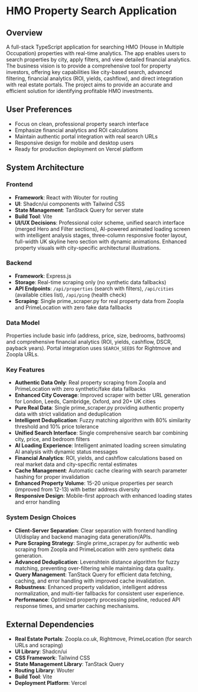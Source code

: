 # HMO Property Search Application

## Overview
A full-stack TypeScript application for searching HMO (House in Multiple Occupation) properties with real-time analytics. The app enables users to search properties by city, apply filters, and view detailed financial analytics. The business vision is to provide a comprehensive tool for property investors, offering key capabilities like city-based search, advanced filtering, financial analytics (ROI, yields, cashflow), and direct integration with real estate portals. The project aims to provide an accurate and efficient solution for identifying profitable HMO investments.

## User Preferences
- Focus on clean, professional property search interface
- Emphasize financial analytics and ROI calculations
- Maintain authentic portal integration with real search URLs
- Responsive design for mobile and desktop users
- Ready for production deployment on Vercel platform

## System Architecture

### Frontend
- **Framework**: React with Wouter for routing
- **UI**: Shadcn/ui components with Tailwind CSS
- **State Management**: TanStack Query for server state
- **Build Tool**: Vite
- **UI/UX Decisions**: Professional color scheme, unified search interface (merged Hero and Filter sections), AI-powered animated loading screen with intelligent analysis stages, three-column responsive footer layout, full-width UK skyline hero section with dynamic animations. Enhanced property visuals with city-specific architectural illustrations.

### Backend
- **Framework**: Express.js
- **Storage**: Real-time scraping only (no synthetic data fallbacks)
- **API Endpoints**: `/api/properties` (search with filters), `/api/cities` (available cities list), `/api/ping` (health check)
- **Scraping**: Single prime_scraper.py for real property data from Zoopla and PrimeLocation with zero fake data fallbacks

### Data Model
Properties include basic info (address, price, size, bedrooms, bathrooms) and comprehensive financial analytics (ROI, yields, cashflow, DSCR, payback years). Portal integration uses `SEARCH_SEEDS` for Rightmove and Zoopla URLs.

### Key Features
- **Authentic Data Only**: Real property scraping from Zoopla and PrimeLocation with zero synthetic/fake data fallbacks
- **Enhanced City Coverage**: Improved scraper with better URL generation for London, Leeds, Cambridge, Oxford, and 20+ UK cities
- **Pure Real Data**: Single prime_scraper.py providing authentic property data with strict validation and deduplication
- **Intelligent Deduplication**: Fuzzy matching algorithm with 80% similarity threshold and 10% price tolerance
- **Unified Search Interface**: Single comprehensive search bar combining city, price, and bedroom filters
- **AI Loading Experience**: Intelligent animated loading screen simulating AI analysis with dynamic status messages
- **Financial Analytics**: ROI, yields, and cashflow calculations based on real market data and city-specific rental estimates
- **Cache Management**: Automatic cache clearing with search parameter hashing for proper invalidation
- **Enhanced Property Volume**: 15-20 unique properties per search (improved from 12-13) with better address diversity
- **Responsive Design**: Mobile-first approach with enhanced loading states and error handling

### System Design Choices
- **Client-Server Separation**: Clear separation with frontend handling UI/display and backend managing data generation/APIs.
- **Pure Scraping Strategy**: Single prime_scraper.py for authentic web scraping from Zoopla and PrimeLocation with zero synthetic data generation.
- **Advanced Deduplication**: Levenshtein distance algorithm for fuzzy matching, preventing over-filtering while maintaining data quality.
- **Query Management**: TanStack Query for efficient data fetching, caching, and error handling with improved cache invalidation.
- **Robustness**: Enhanced property validation, intelligent address normalization, and multi-tier fallbacks for consistent user experience.
- **Performance**: Optimized property processing pipeline, reduced API response times, and smarter caching mechanisms.

## External Dependencies
- **Real Estate Portals**: Zoopla.co.uk, Rightmove, PrimeLocation (for search URLs and scraping)
- **UI Library**: Shadcn/ui
- **CSS Framework**: Tailwind CSS
- **State Management Library**: TanStack Query
- **Routing Library**: Wouter
- **Build Tool**: Vite
- **Deployment Platform**: Vercel